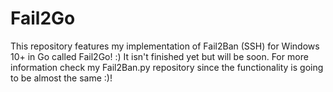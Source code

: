 # Fail2Go
This repository features my implementation of Fail2Ban (SSH) for Windows 10+ in Go called Fail2Go! :) It isn't finished yet but will be soon. For more information check my Fail2Ban.py repository since the functionality is going to be almost the same :)!
